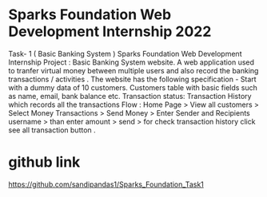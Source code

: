 # Sparks Foundation Web Development Internship 2022

Task- 1 ( Basic Banking System ) Sparks Foundation Web Development Internship Project : Basic Banking System website.
A web application used to tranfer virtual money between multiple users and also record the banking transactions / activities .
The website has the following specification - Start with a dummy data of 10 customers. Customers table with basic fields such as 
name, email, bank balance etc. Transaction status: Transaction History which records all the transactions  Flow : Home Page > View
all customers > Select Money Transactions > Send Money > Enter Sender and Recipients username > than enter amount > send > for check
transaction history click see all transaction button .

# github link

https://github.com/sandipandas1/Sparks_Foundation_Task1

